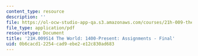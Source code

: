 ```yaml
---
content_type: resource
description: ''
file: https://ol-ocw-studio-app-qa.s3.amazonaws.com/courses/21h-009-the-world-1400-present-spring-2014/0b6cacd12254cad9ebe2e12c830ad683_MIT21H_009S14_FinalAssign.pdf
file_type: application/pdf
resourcetype: Document
title: '21H.009S14 The World: 1400-Present: Assignments - Final'
uid: 0b6cacd1-2254-cad9-ebe2-e12c830ad683
---
```

